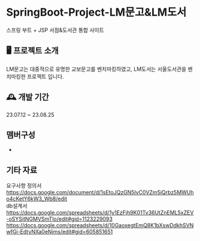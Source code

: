 # SpringBoot-Project-LM문고&LM도서
스프링 부트 + JSP 서점&도서관 통합 사이트
## 🖥️ 프로젝트 소개
LM문고는 대중적으로 유명한 교보문고를 벤치마킹하였고, LM도서는 서울도서관을 벤치마킹한 프로젝트 입니다. 
## 🕰️ 개발 기간
23.07.12 ~ 23.08.25
## 맴버구성
- 
## 기타 자료
요구사항 정의서
<br>
https://docs.google.com/document/d/1sEtoJQzGN5lvC0VZm5iQrbz5MWUho4cKetY6kW3_Wb8/edit
<br>
db설계서
<br>
https://docs.google.com/spreadsheets/d/1y1EzFjh9K01Tv36UtZnEML5xZEV-oSYSitNGMVSmTlo/edit#gid=1123229093
https://docs.google.com/spreadsheets/d/10GaoxegtEmQ8K1bXswDdkhSVNwfGi-EdtyNXa0eNjms/edit#gid=605851651
